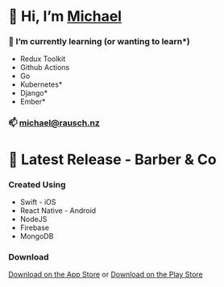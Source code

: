 # 👋  Hi, I’m  <a href="https://michaelrausch.nz/">Michael</a>        

### 🌱 I’m currently learning (or wanting to learn*)
  - Redux Toolkit
  - Github Actions
  - Go
  - Kubernetes*
  - Django*
  - Ember*

### 📫 michael@rausch.nz

# 🚀 Latest Release -  Barber & Co

### Created Using
 - Swift - iOS
 - React Native - Android
 - NodeJS
 - Firebase
 - MongoDB

### Download

[Download on the App Store](https://apps.apple.com/nz/app/barber-co/id1541086997?itsct=apps_box_badge&amp;itscg=30200) or [Download on the Play Store](https://play.google.com/store/apps/details?id=com.barbercoandroid&pcampaignid=pcampaignidMKT-Other-global-all-co-prtnr-py-PartBadge-Mar2515-1)
